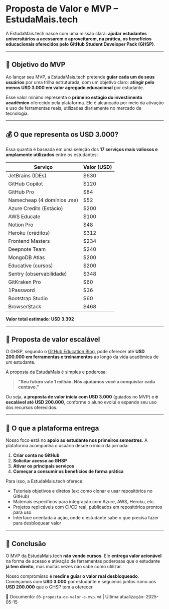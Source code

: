 # Proposta de Valor e MVP – EstudaMais.tech

A EstudaMais.tech nasce com uma missão clara: **ajudar estudantes universitários a acessarem e aproveitarem, na prática, os benefícios educacionais oferecidos pelo GitHub Student Developer Pack (GHSP)**.

---

## 🎯 Objetivo do MVP

Ao lançar seu MVP, a EstudaMais.tech pretende **guiar cada um de seus usuários** por uma trilha estruturada, com um objetivo claro: **atingir pelo menos USD 3.000 em valor agregado educacional** por estudante.  

Esse valor mínimo representa o **primeiro estágio do investimento acadêmico** oferecido pela plataforma. Ele é alcançado por meio da ativação e uso de ferramentas reais, utilizadas diariamente no mercado de tecnologia.

---

## 💰 O que representa os USD 3.000?

Essa quantia é baseada em uma seleção dos **17 serviços mais valiosos e amplamente utilizados** entre os estudantes:

| Serviço               | Valor (USD) |
|-----------------------|-------------|
| JetBrains (IDEs)      | $630        |
| GitHub Copilot        | $120        |
| GitHub Pro            | $84         |
| Namecheap (4 domínios .me) | $52    |
| Azure Credits (Estácio) | $200      |
| AWS Educate           | $100        |
| Notion Pro            | $48         |
| Heroku (créditos)     | $312        |
| Frontend Masters      | $234        |
| Deepnote Team         | $240        |
| MongoDB Atlas         | $200        |
| Educative (cursos)    | $200        |
| Sentry (observabilidade) | $348     |
| GitKraken Pro         | $60         |
| 1Password             | $36         |
| Bootstrap Studio      | $60         |
| BrowserStack          | $468        |

**Valor total estimado**: **USD 3.392**

---

## 🚀 Proposta de valor escalável

O GHSP, segundo o [GitHub Education Blog](https://github.blog/2022-09-21-students-save-over-200k-with-github-global-campus/), pode oferecer até **USD 200.000 em ferramentas e treinamentos** ao longo da vida acadêmica de um estudante.

A proposta da EstudaMais é simples e poderosa:
> **"Seu futuro vale 1 milhão. Nós ajudamos você a conquistar cada centavo."**

Ou seja, **a proposta de valor inicia com USD 3.000** (guiados no MVP) e **é escalável até USD 200.000**, conforme o aluno evolui e expande seu uso dos recursos oferecidos.

---

## 🧭 O que a plataforma entrega

Nosso foco está no **apoio ao estudante nos primeiros semestres**. A plataforma acompanha o usuário desde o início da jornada:

1. **Criar conta no GitHub**
2. **Solicitar acesso ao GHSP**
3. **Ativar os principais serviços**
4. **Começar a consumir os benefícios de forma prática**

Para isso, a EstudaMais.tech oferece:

- Tutoriais objetivos e diretos (ex: como clonar e usar repositórios no GitHub)
- Materiais específicos para integração com Azure, AWS, Heroku, etc.
- Projetos replicáveis com CI/CD real, publicados em repositórios prontos para uso
- Interface orientada à ação, onde o estudante sabe o que precisa fazer para desbloquear valor

---

## 🧱 Conclusão

O MVP da EstudaMais.tech **não vende cursos.** Ele **entrega valor acionável** na forma de acesso e ativação de ferramentas poderosas que o estudante **já tem direito**, mas muitas vezes não sabe como utilizar.

Nosso compromisso é **medir e guiar o valor real desbloqueado**. Começamos com **USD 3.000** por estudante e seguimos juntos rumo aos **USD 200.000** que o GHSP tem a oferecer.

📂 Documento: `03-proposta-de-valor-e-mvp.md` | Última atualização: 2025-05-15